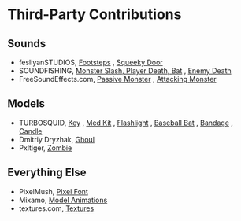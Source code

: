 # Third-Party Contributions
## Sounds
 - fesliyanSTUDIOS, [Footsteps](https://www.fesliyanstudios.com/royalty-free-sound-effects-download/footsteps-31)
, [Squeeky Door](https://www.fesliyanstudios.com/royalty-free-sound-effects-download/door-squeaking-50)
 - SOUNDFISHING, [Monster Slash, Player Death, Bat](https://www.soundfishing.eu/sound-effect/fight)
, [Enemy Death](https://www.soundfishing.eu/sound-effect/wild-animal)
 - FreeSoundEffects.com, [Passive Monster](https://www.freesoundeffects.com/free-sounds/monster-sounds-10093/)
, [Attacking Monster](https://www.freesoundeffects.com/free-sounds/monster-sounds-10093/)
## Models
 - TURBOSQUID, [Key](https://www.turbosquid.com/3d-models/old-key-3ds-free/1099143)
, [Med Kit](https://www.turbosquid.com/3d-models/military-aid-kit-model-1284968) 
, [Flashlight](https://www.turbosquid.com/3d-models/3d-flashlight-topex-1165829)
, [Baseball Bat](https://www.turbosquid.com/3d-models/bat-ball-3d-model-1482565)
, [Bandage](https://www.turbosquid.com/3d-models/3d-items-bandage-battery-1532240)
, [Candle](https://www.turbosquid.com/3d-models/3d-candle-1430052#)
 - Dmitriy Dryzhak, [Ghoul](https://assetstore.unity.com/packages/3d/characters/ghoul-zombie-114531)
 - Pxltiger, [Zombie](https://assetstore.unity.com/packages/3d/characters/humanoids/zombie-30232)
## Everything Else
 - PixelMush, [Pixel Font](https://assetstore.unity.com/packages/2d/fonts/pixel-font-tripfive-64734)
 - Mixamo, [Model Animations](https://www.mixamo.com/)
 - textures.com, [Textures](https://www.textures.com/library)
